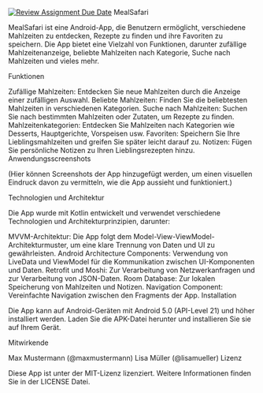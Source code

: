 [![Review Assignment Due Date](https://classroom.github.com/assets/deadline-readme-button-24ddc0f5d75046c5622901739e7c5dd533143b0c8e959d652212380cedb1ea36.svg)](https://classroom.github.com/a/8ShhLLpa)
MealSafari

MealSafari ist eine Android-App, die Benutzern ermöglicht, verschiedene Mahlzeiten zu entdecken, Rezepte zu finden und ihre Favoriten zu speichern. Die App bietet eine Vielzahl von Funktionen, darunter zufällige Mahlzeitenanzeige, beliebte Mahlzeiten nach Kategorie, Suche nach Mahlzeiten und vieles mehr.

Funktionen

Zufällige Mahlzeiten: Entdecken Sie neue Mahlzeiten durch die Anzeige einer zufälligen Auswahl.
Beliebte Mahlzeiten: Finden Sie die beliebtesten Mahlzeiten in verschiedenen Kategorien.
Suche nach Mahlzeiten: Suchen Sie nach bestimmten Mahlzeiten oder Zutaten, um Rezepte zu finden.
Mahlzeitenkategorien: Entdecken Sie Mahlzeiten nach Kategorien wie Desserts, Hauptgerichte, Vorspeisen usw.
Favoriten: Speichern Sie Ihre Lieblingsmahlzeiten und greifen Sie später leicht darauf zu.
Notizen: Fügen Sie persönliche Notizen zu Ihren Lieblingsrezepten hinzu.
Anwendungsscreenshots

(Hier können Screenshots der App hinzugefügt werden, um einen visuellen Eindruck davon zu vermitteln, wie die App aussieht und funktioniert.)

Technologien und Architektur

Die App wurde mit Kotlin entwickelt und verwendet verschiedene Technologien und Architekturprinzipien, darunter:

MVVM-Architektur: Die App folgt dem Model-View-ViewModel-Architekturmuster, um eine klare Trennung von Daten und UI zu gewährleisten.
Android Architecture Components: Verwendung von LiveData und ViewModel für die Kommunikation zwischen UI-Komponenten und Daten.
Retrofit und Moshi: Zur Verarbeitung von Netzwerkanfragen und zur Verarbeitung von JSON-Daten.
Room Database: Zur lokalen Speicherung von Mahlzeiten und Notizen.
Navigation Component: Vereinfachte Navigation zwischen den Fragments der App.
Installation

Die App kann auf Android-Geräten mit Android 5.0 (API-Level 21) und höher installiert werden. Laden Sie die APK-Datei herunter und installieren Sie sie auf Ihrem Gerät.

Mitwirkende

Max Mustermann (@maxmustermann)
Lisa Müller (@lisamueller)
Lizenz

Diese App ist unter der MIT-Lizenz lizenziert. Weitere Informationen finden Sie in der LICENSE Datei.

